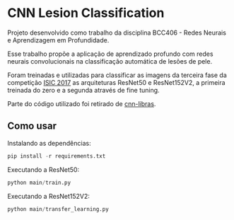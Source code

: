 # CNN Lesion Classification

Projeto desenvolvido como trabalho da disciplina BCC406 - Redes Neurais e Aprendizagem em Profundidade.

Esse trabalho propõe a aplicação de aprendizado profundo com redes neurais convolucionais na classificação automática de lesões de pele.

Foram treinadas e utilizadas para classificar as imagens da terceira fase da competição [ISIC 2017](https://challenge.isic-archive.com/landing/2017) as arquiteturas ResNet50 e ResNet152V2, a primeira treinada do zero e a segunda através de fine tuning.

Parte do código utilizado foi retirado de [cnn-libras](https://github.com/lucaaslb/cnn-libras).

## Como usar

Instalando as dependências:

```python
pip install -r requirements.txt
```

Executando a ResNet50:

```python
python main/train.py
```

Executando a ResNet152V2:

```python
python main/transfer_learning.py
```